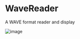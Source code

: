 # WaveReader
A WAVE format reader and display

![image](https://user-images.githubusercontent.com/7286466/183282757-1eddb4be-0a65-44f8-9b03-2209a3beda06.png)
